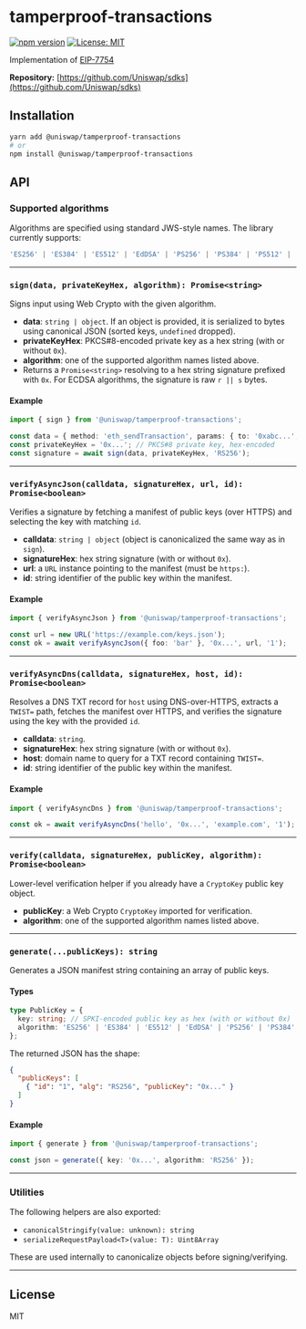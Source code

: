 # tamperproof-transactions

[![npm version](https://img.shields.io/npm/v/@uniswap/tamperproof-transactions.svg)](https://www.npmjs.com/package/@uniswap/tamperproof-transactions)
[![License: MIT](https://img.shields.io/badge/License-MIT-yellow.svg)](https://opensource.org/licenses/MIT)

Implementation of [EIP-7754](https://eips.ethereum.org/EIPS/eip-7754)

**Repository:** [https://github.com/Uniswap/sdks](https://github.com/Uniswap/sdks)

## Installation

```bash
yarn add @uniswap/tamperproof-transactions
# or
npm install @uniswap/tamperproof-transactions
```

## API

### Supported algorithms

Algorithms are specified using standard JWS-style names. The library currently supports:

```ts
'ES256' | 'ES384' | 'ES512' | 'EdDSA' | 'PS256' | 'PS384' | 'PS512' | 'RS256' | 'RS384' | 'RS512'
```

---

### `sign(data, privateKeyHex, algorithm): Promise<string>`

Signs input using Web Crypto with the given algorithm.

- **data**: `string | object`. If an object is provided, it is serialized to bytes using canonical JSON (sorted keys, `undefined` dropped).
- **privateKeyHex**: PKCS#8-encoded private key as a hex string (with or without `0x`).
- **algorithm**: one of the supported algorithm names listed above.
- Returns a `Promise<string>` resolving to a hex string signature prefixed with `0x`. For ECDSA algorithms, the signature is raw `r || s` bytes.

#### Example

```ts
import { sign } from '@uniswap/tamperproof-transactions';

const data = { method: 'eth_sendTransaction', params: { to: '0xabc...', value: '0x1' } };
const privateKeyHex = '0x...'; // PKCS#8 private key, hex-encoded
const signature = await sign(data, privateKeyHex, 'RS256');
```

---

### `verifyAsyncJson(calldata, signatureHex, url, id): Promise<boolean>`

Verifies a signature by fetching a manifest of public keys (over HTTPS) and selecting the key with matching `id`.

- **calldata**: `string | object` (object is canonicalized the same way as in `sign`).
- **signatureHex**: hex string signature (with or without `0x`).
- **url**: a `URL` instance pointing to the manifest (must be `https:`).
- **id**: string identifier of the public key within the manifest.

#### Example

```ts
import { verifyAsyncJson } from '@uniswap/tamperproof-transactions';

const url = new URL('https://example.com/keys.json');
const ok = await verifyAsyncJson({ foo: 'bar' }, '0x...', url, '1');
```

---

### `verifyAsyncDns(calldata, signatureHex, host, id): Promise<boolean>`

Resolves a DNS TXT record for `host` using DNS-over-HTTPS, extracts a `TWIST=` path, fetches the manifest over HTTPS, and verifies the signature using the key with the provided `id`.

- **calldata**: `string`.
- **signatureHex**: hex string signature (with or without `0x`).
- **host**: domain name to query for a TXT record containing `TWIST=`.
- **id**: string identifier of the public key within the manifest.

#### Example

```ts
import { verifyAsyncDns } from '@uniswap/tamperproof-transactions';

const ok = await verifyAsyncDns('hello', '0x...', 'example.com', '1');
```

---

### `verify(calldata, signatureHex, publicKey, algorithm): Promise<boolean>`

Lower-level verification helper if you already have a `CryptoKey` public key object.

- **publicKey**: a Web Crypto `CryptoKey` imported for verification.
- **algorithm**: one of the supported algorithm names listed above.

---

### `generate(...publicKeys): string`

Generates a JSON manifest string containing an array of public keys.

#### Types

```ts
type PublicKey = {
  key: string; // SPKI-encoded public key as hex (with or without 0x)
  algorithm: 'ES256' | 'ES384' | 'ES512' | 'EdDSA' | 'PS256' | 'PS384' | 'PS512' | 'RS256' | 'RS384' | 'RS512';
};
```

The returned JSON has the shape:

```json
{
  "publicKeys": [
    { "id": "1", "alg": "RS256", "publicKey": "0x..." }
  ]
}
```

#### Example

```ts
import { generate } from '@uniswap/tamperproof-transactions';

const json = generate({ key: '0x...', algorithm: 'RS256' });
```

---

### Utilities

The following helpers are also exported:

- `canonicalStringify(value: unknown): string`
- `serializeRequestPayload<T>(value: T): Uint8Array`

These are used internally to canonicalize objects before signing/verifying.

---

## License

MIT
